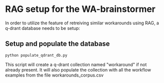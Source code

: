 # RAG setup for the WA-brainstormer

In order to utilize the feature of retreiving similar workarounds using RAG, a q-drant database needs to be setup:

## Setup and populate the database

```console
python populate_qdrant_db.py
```

This script will create a q-drant collection named "workaround" if not already present. It will also populate the collection with all the workflow examples from the file workarounds_corpus.csv